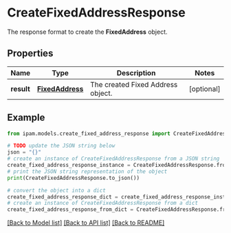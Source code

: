 # CreateFixedAddressResponse

The response format to create the __FixedAddress__ object.

## Properties

Name | Type | Description | Notes
------------ | ------------- | ------------- | -------------
**result** | [**FixedAddress**](FixedAddress.md) | The created Fixed Address object. | [optional] 

## Example

```python
from ipam.models.create_fixed_address_response import CreateFixedAddressResponse

# TODO update the JSON string below
json = "{}"
# create an instance of CreateFixedAddressResponse from a JSON string
create_fixed_address_response_instance = CreateFixedAddressResponse.from_json(json)
# print the JSON string representation of the object
print(CreateFixedAddressResponse.to_json())

# convert the object into a dict
create_fixed_address_response_dict = create_fixed_address_response_instance.to_dict()
# create an instance of CreateFixedAddressResponse from a dict
create_fixed_address_response_from_dict = CreateFixedAddressResponse.from_dict(create_fixed_address_response_dict)
```
[[Back to Model list]](../README.md#documentation-for-models) [[Back to API list]](../README.md#documentation-for-api-endpoints) [[Back to README]](../README.md)


